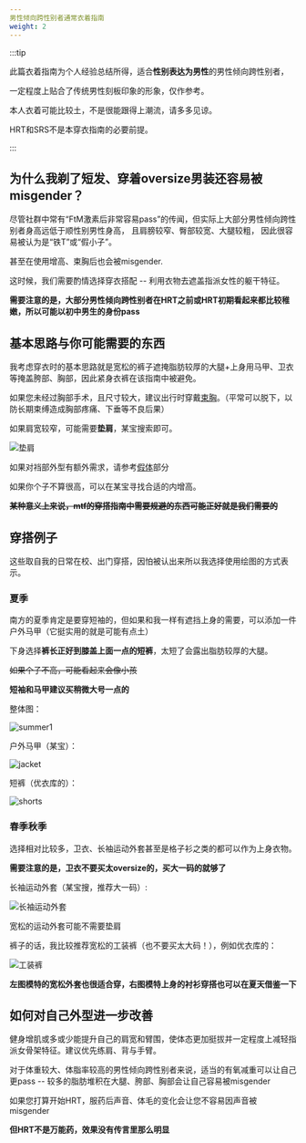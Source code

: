 ```yaml
---
男性倾向跨性别者通常衣着指南
weight: 2
---
```


:::tip

此篇衣着指南为个人经验总结所得，适合**性别表达为男性**的男性倾向跨性别者，

一定程度上贴合了传统男性刻板印象的形象，仅作参考。

本人衣着可能比较土，不是很能跟得上潮流，请多多见谅。

HRT和SRS不是本穿衣指南的必要前提。

:::

## 为什么我剃了短发、穿着oversize男装还容易被misgender？

尽管社群中常有“FtM激素后非常容易pass”的传闻，但实际上大部分男性倾向跨性别者身高远低于顺性别男性身高，
且肩膀较窄、臀部较宽、大腿较粗，
因此很容易被认为是“铁T”或“假小子”。

甚至在使用增高、束胸后也会被misgender.

这时候，我们需要酌情选择穿衣搭配 -- 利用衣物去遮盖指派女性的躯干特征。

**需要注意的是，大部分男性倾向跨性别者在HRT之前或HRT初期看起来都比较稚嫩，所以可能以初中男生的身份pass**

## 基本思路与你可能需要的东西

我考虑穿衣时的基本思路就是宽松的裤子遮掩脂肪较厚的大腿+上身用马甲、卫衣等掩盖胯部、胸部，因此紧身衣裤在该指南中被避免。

如果您未经过胸部手术，且尺寸较大，建议出行时穿戴[束胸](https://rle.wiki/fashion/ftm/corset/)。（平常可以脱下，以防长期束缚造成胸部疼痛、下垂等不良后果）

如果肩宽较窄，可能需要**垫肩**，某宝搜索即可。

![垫肩](dianjian.png)

如果对裆部外型有额外需求，请参考[假体](https://rle.wiki/fashion/ftm/packer/)部分

如果你个子不算很高，可以在某宝寻找合适的内增高。

~~**某种意义上来说，mtf的穿搭指南中需要规避的东西可能正好就是我们需要的**~~

## 穿搭例子

这些取自我的日常在校、出门穿搭，因怕被认出来所以我选择使用绘图的方式表示。

### 夏季

南方的夏季肯定是要穿短袖的，但如果和我一样有遮挡上身的需要，可以添加一件户外马甲（它挺实用的就是可能有点土）

下身选择**裤长正好到膝盖上面一点的短裤**，太短了会露出脂肪较厚的大腿。

~~如果个子不高，可能看起来会像小孩~~

**短袖和马甲建议买稍微大号一点的**

整体图：

![summer1](summer1.jpg)

户外马甲（某宝）：

![jacket](jacket.png)

短裤（优衣库的）：

![shorts](shorts.png)

### 春季秋季

选择相对比较多，卫衣、长袖运动外套甚至是格子衫之类的都可以作为上身衣物。

**需要注意的是，卫衣不要买太oversize的，买大一码的就够了**

长袖运动外套（某宝搜，推荐大一码）:

![长袖运动外套](sport-jacket.jpg)

宽松的运动外套可能不需要垫肩

裤子的话，我比较推荐宽松的工装裤（也不要买太大码！），例如优衣库的：

![工装裤](trousers.jpg)

**左图模特的宽松外套也很适合穿，右图模特上身的衬衫穿搭也可以在夏天借鉴一下**

## 如何对自己外型进一步改善

健身增肌或多或少能提升自己的肩宽和臂围，使体态更加挺拔并一定程度上减轻指派女骨架特征。建议优先练肩、背与手臂。

对于体重较大、体脂率较高的男性倾向跨性别者来说，适当的有氧减重可以让自己更pass -- 较多的脂肪堆积在大腿、胯部、胸部会让自己容易被misgender

如果您打算开始HRT，服药后声音、体毛的变化会让您不容易因声音被misgender

**但HRT不是万能药，效果没有传言里那么明显**



